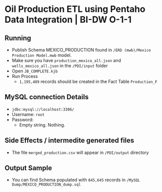 # Oil Production ETL using Pentaho Data Integration | BI-DW O-1-1

## Running

- Publish Schema MEXICO_PRODUCTION found in `/ERD (mwb)/Mexico Production Model.mwb` model.
- Make sure you have `production_mexico_all.json` and `wells_mexico_all.json` in the `/PDI/input` folder
- Open `JB_COMPLETE.kjb`
- Run Process
  - `1,195,489` records should be created in the Fact Table `Production_F`

## MySQL connection Details

- `jdbc:mysql://localhost:3306/`
- Username: `root`
- Password:
  - Empty string. Nothing.

## Side Effects / intermedite generated files

- The file `merged_production.csv` will appear in `/PDI/output` directory

## Output Sample

- You can find Schema populated with `845,645` records in `/MySQL Dump/MEXICO_PRODUCTION_dump.sql`
